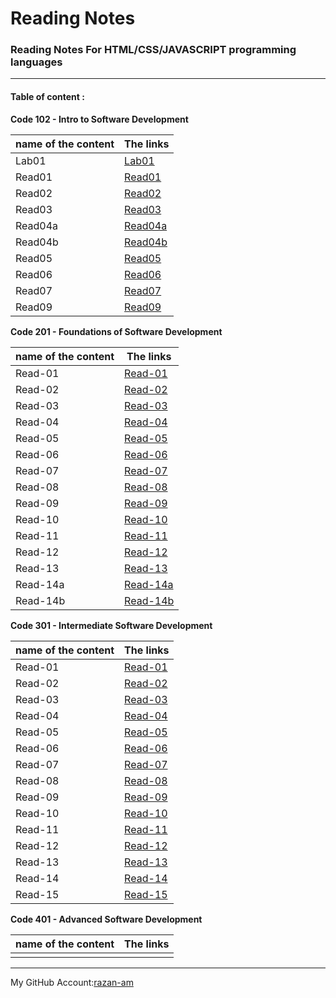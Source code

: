 # **Reading Notes**

### **Reading Notes For HTML/CSS/JAVASCRIPT programming languages**
----------------------------------------------------------

#### **Table of content :**


**Code 102 - Intro to Software Development**

| name of the content |                The links      |
| ------------------- |-------------------------------|
|Lab01        |[Lab01](https://razan-am.github.io/reading-notes/Code102/Lab01)|
|Read01       |[Read01](https://razan-am.github.io/reading-notes/Code102/Read:%2001%20-%20Learning%20Markdown)|
|Read02       |[Read02](https://razan-am.github.io/reading-notes/Code102/Read:%2002)|
|Read03       |[Read03](https://razan-am.github.io/reading-notes/Code102/Read:%2003)|
|Read04a      |[Read04a](https://razan-am.github.io/reading-notes/Code102/Read:%2004a)|
|Read04b      |[Read04b](https://razan-am.github.io/reading-notes/Code102/Read:%2004b)|
|Read05       |[Read05](https://razan-am.github.io/reading-notes/Code102/Read:%2005)|
|Read06       |[Read06](https://razan-am.github.io/reading-notes/Code102/Read:%2006)|
|Read07       |[Read07](https://razan-am.github.io/reading-notes/Code102/Read:%2007)|
|Read09       |[Read09](https://razan-am.github.io/reading-notes/Code102/Read:%2009)|


**Code 201 - Foundations of Software Development** 

| name of the content |                The links      |
| ------------------- |-------------------------------|     
|Read-01              |[Read-01](https://razan-am.github.io/reading-notes/Code201/class-01)|
|Read-02              |[Read-02](https://razan-am.github.io/reading-notes/Code201/class-02)|
|Read-03              |[Read-03](https://razan-am.github.io/reading-notes/Read-03)|
|Read-04              |[Read-04](https://razan-am.github.io/reading-notes/Read-04)                   |
|Read-05              |[Read-05](https://razan-am.github.io/reading-notes/Read-05)                   |
|Read-06              |[Read-06](https://razan-am.github.io/reading-notes/Read-06)                   |
|Read-07              |[Read-07](https://razan-am.github.io/reading-notes/Read07)                   |
|Read-08              |[Read-08](https://razan-am.github.io/reading-notes/Read08)                   |
|Read-09              |[Read-09](https://razan-am.github.io/reading-notes/Read09)                   |
|Read-10              |[Read-10](https://razan-am.github.io/reading-notes/Read10)                   |
|Read-11              |[Read-11](https://razan-am.github.io/reading-notes/Read11)                   |
|Read-12              |[Read-12](https://razan-am.github.io/reading-notes/Read12)                   |
|Read-13              |[Read-13](https://razan-am.github.io/reading-notes/Read13)                   |
|Read-14a             |[Read-14a](https://razan-am.github.io/reading-notes/Read14a)                  |
|Read-14b             |[Read-14b](https://razan-am.github.io/reading-notes/Read14b)                  |


**Code 301 - Intermediate Software Development** 

| name of the content |                The links      |
| ------------------- |-------------------------------|     
|Read-01              |[Read-01](https://razan-am.github.io/reading-notes/Code301/Read-01)|
|Read-02              |[Read-02](https://razan-am.github.io/reading-notes/Code301/Read-02)|
|Read-03              |[Read-03](https://razan-am.github.io/reading-notes/Code301/Read-03)|
|Read-04              |[Read-04]()                    |
|Read-05              |[Read-05]()                    |
|Read-06              |[Read-06]()                    |
|Read-07              |[Read-07]()                    |
|Read-08              |[Read-08]()                    |
|Read-09              |[Read-09]()                    |
|Read-10              |[Read-10]()                    |
|Read-11              |[Read-11]()                    |
|Read-12              |[Read-12]()                    |
|Read-13              |[Read-13]()                    |
|Read-14              |[Read-14]()                    |
|Read-15              |[Read-15]()                    |

**Code 401 - Advanced Software Development** 

| name of the content |                The links      |
| ------------------- |-------------------------------|     
|                     |                               |



------------------------------------------------------------------------------------------------------------------------

My GitHub Account:[razan-am](https://github.com/Razan-am/reading-notes)